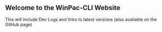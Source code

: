 ## Welcome to the WinPac-CLI Website
This will include Dev Logs and links to latest versions (also avaliable on the GitHub page)
